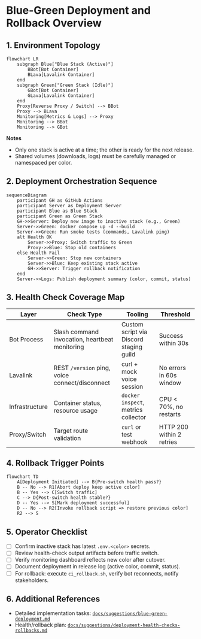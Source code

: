 # Blue-Green Deployment and Rollback Overview

## 1. Environment Topology
```mermaid
flowchart LR
    subgraph Blue["Blue Stack (Active)"]
        BBot[Bot Container]
        BLava[Lavalink Container]
    end
    subgraph Green["Green Stack (Idle)"]
        GBot[Bot Container]
        GLava[Lavalink Container]
    end
    Proxy[Reverse Proxy / Switch] --> BBot
    Proxy --> BLava
    Monitoring[Metrics & Logs] --> Proxy
    Monitoring --> BBot
    Monitoring --> GBot
```
**Notes**
- Only one stack is active at a time; the other is ready for the next release.
- Shared volumes (downloads, logs) must be carefully managed or namespaced per color.

## 2. Deployment Orchestration Sequence
```mermaid
sequenceDiagram
    participant GH as GitHub Actions
    participant Server as Deployment Server
    participant Blue as Blue Stack
    participant Green as Green Stack
    GH->>Server: Deploy new image to inactive stack (e.g., Green)
    Server->>Green: docker compose up -d --build
    Server->>Green: Run smoke tests (commands, Lavalink ping)
    alt Health OK
        Server->>Proxy: Switch traffic to Green
        Proxy->>Blue: Stop old containers
    else Health Fail
        Server->>Green: Stop new containers
        Server->>Blue: Keep existing stack active
        GH->>Server: Trigger rollback notification
    end
    Server->>Logs: Publish deployment summary (color, commit, status)
```

## 3. Health Check Coverage Map
| Layer | Check Type | Tooling | Threshold |
|-------|------------|---------|-----------|
| Bot Process | Slash command invocation, heartbeat monitoring | Custom script via Discord staging guild | Success within 30s |
| Lavalink | REST `/version` ping, voice connect/disconnect | curl + mock voice session | No errors in 60s window |
| Infrastructure | Container status, resource usage | `docker inspect`, metrics collector | CPU < 70%, no restarts |
| Proxy/Switch | Target route validation | `curl` or test webhook | HTTP 200 within 2 retries |

## 4. Rollback Trigger Points
```mermaid
flowchart TD
    A[Deployment Initiated] --> B{Pre-switch health pass?}
    B -- No --> R1[Abort deploy keep active color]
    B -- Yes --> C[Switch traffic]
    C --> D{Post-switch health stable?}
    D -- Yes --> S[Mark deployment successful]
    D -- No --> R2[Invoke rollback script => restore previous color]
    R2 --> S
```

## 5. Operator Checklist
- [ ] Confirm inactive stack has latest `.env.<color>` secrets.
- [ ] Review health-check output artifacts before traffic switch.
- [ ] Verify monitoring dashboard reflects new color after cutover.
- [ ] Document deployment in release log (active color, commit, status).
- [ ] For rollback: execute `ci_rollback.sh`, verify bot reconnects, notify stakeholders.

## 6. Additional References
- Detailed implementation tasks: [`docs/suggestions/blue-green-deployment.md`](docs/suggestions/blue-green-deployment.md:1)
- Health/rollback plan: [`docs/suggestions/deployment-health-checks-rollbacks.md`](docs/suggestions/deployment-health-checks-rollbacks.md:1)